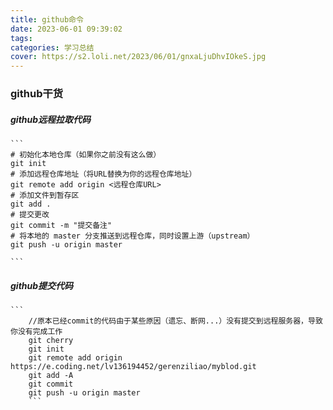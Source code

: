 ```yaml
---
title: github命令
date: 2023-06-01 09:39:02
tags:
categories: 学习总结
cover: https://s2.loli.net/2023/06/01/gnxaLjuDhvIOkeS.jpg
---
```

### github干货

##### github远程拉取代码

    ```
    # 初始化本地仓库（如果你之前没有这么做）
    git init
    # 添加远程仓库地址（将URL替换为你的远程仓库地址）
    git remote add origin <远程仓库URL>
    # 添加文件到暂存区
    git add .
    # 提交更改
    git commit -m "提交备注"
    # 将本地的 master 分支推送到远程仓库，同时设置上游（upstream）
    git push -u origin master
    
    ```



##### github提交代码

    ```
        //原本已经commit的代码由于某些原因（遗忘、断网...）没有提交到远程服务器，导致你没有完成工作
        git cherry 
        git init
        git remote add origin https://e.coding.net/lv136194452/gerenziliao/myblod.git
        git add -A
        git commit
        git push -u origin master
        ```